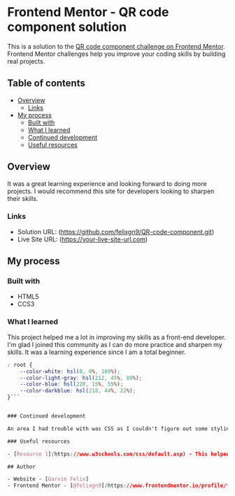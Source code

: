 # Frontend Mentor - QR code component solution

This is a solution to the [QR code component challenge on Frontend Mentor](https://www.frontendmentor.io/challenges/qr-code-component-iux_sIO_H). Frontend Mentor challenges help you improve your coding skills by building real projects. 

## Table of contents

- [Overview](#overview)
  - [Links](#links)
- [My process](#my-process)
  - [Built with](#built-with)
  - [What I learned](#what-i-learned)
  - [Continued development](#continued-development)
  - [Useful resources](#useful-resources)



## Overview
It was a great learning experience and looking forward to doing more projects. I would recommend this site for developers looking to sharpen their skills.

### Links

- Solution URL: (https://github.com/felixgn9/QR-code-component.git)
- Live Site URL: (https://your-live-site-url.com)

## My process

### Built with

- HTML5
- CCS3

### What I learned

This project helped me a lot in improving my skills as a front-end developer. I'm glad I joined this community as I can do more practice and sharpen my skills. It was a learning experience since I am a total beginner.

``` CSS
: root {
    --color-white: hsl(0, 0%, 100%);
    --color-light-gray: hsl(212, 45%, 89%);
    --color-blue: hsl(220, 15%, 55%);
    --color-darkblue: hsl(218, 44%, 22%);
}```


### Continued development

An area I had trouble with was CSS as I couldn't figure out some stylings that were required to make the project successful.

### Useful resources

- [Resource 1](https://www.w3schools.com/css/default.asp) - This helped me with the CSS I needed.

## Author

- Website - [Garvin Felix]
- Frontend Mentor - [@felixgn9](https://www.frontendmentor.io/profile/felixgn9)




